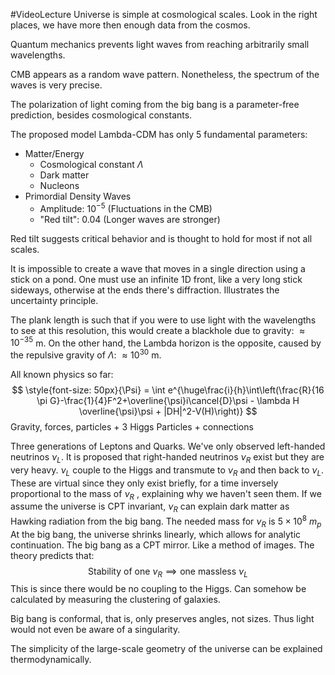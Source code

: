 #VideoLecture 
Universe is simple at cosmological scales.
Look in the right places, we have more then enough data from the cosmos.

Quantum mechanics prevents light waves from reaching arbitrarily small wavelengths.

CMB appears as a random wave pattern. Nonetheless, the spectrum of the waves is very precise.

The polarization of light coming from the big bang is a parameter-free prediction, besides cosmological constants.

The proposed model Lambda-CDM has only 5 fundamental parameters:
- Matter/Energy
	- Cosmological constant $\Lambda$
	- Dark matter
	- Nucleons
- Primordial Density Waves
	- Amplitude: $10^{-5}$ (Fluctuations in the CMB)
	- "Red tilt": $0.04$ (Longer waves are stronger)

Red tilt suggests critical behavior and is thought to hold for most if not all scales. 

It is impossible to create a wave that moves in a single direction using a stick on a pond. One must use an infinite 1D front, like a very long stick sideways, otherwise at the ends there's diffraction. Illustrates the uncertainty principle.

The plank length is such that if you were to use light with the wavelengths to see at this resolution, this would create a blackhole due to gravity: $\approx 10^{-35}$ m.
On the other hand, the Lambda horizon is the opposite, caused by the repulsive gravity of $\Lambda$: $\approx 10^{30}$ m.

All known physics so far:
$$
\style{font-size: 50px}{\Psi}
 = \int e^{\huge\frac{i}{h}\int\left(\frac{R}{16 \pi G}-\frac{1}{4}F^2+\overline{\psi}i\cancel{D}\psi - \lambda H \overline{\psi}\psi + |DH|^2-V(H)\right)}
$$
Gravity, forces, particles + 3 Higgs
Particles + connections

Three generations of Leptons and Quarks.
We've only observed left-handed neutrinos $\nu_L$.
It is proposed that right-handed neutrinos $\nu_R$ exist but they are very heavy. 
$\nu_L$ couple to the Higgs and transmute to $\nu_R$ and then back to $\nu_L$. 
These are virtual since they only exist briefly, for a time inversely proportional to the mass of $\nu_R$ , explaining why we haven't seen them.
If we assume the universe is CPT invariant, $\nu_R$ can explain dark matter as Hawking radiation from the big bang. 
The needed mass for $\nu_R$ is $5\times 10^8$ $m_p$ 
At the big bang, the universe shrinks linearly, which allows for analytic continuation. The big bang as a CPT mirror. Like a method of images.
The theory predicts that:
$$
\text{Stability of one $\nu_R$}\implies \text{one massless } \nu_L
$$
This is since there would be no coupling to the Higgs.
Can somehow be calculated by measuring the clustering of galaxies.

Big bang is conformal, that is, only preserves angles, not sizes. Thus light would not even be aware of a singularity.

The simplicity of the large-scale geometry of the universe can be explained thermodynamically.